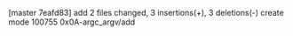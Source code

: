 [master 7eafd83] add
 2 files changed, 3 insertions(+), 3 deletions(-)
 create mode 100755 0x0A-argc_argv/add
